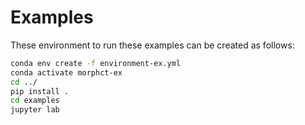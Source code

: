 # Examples

These environment to run these examples can be created as follows:

```bash
conda env create -f environment-ex.yml
conda activate morphct-ex
cd ../
pip install .
cd examples
jupyter lab
```
